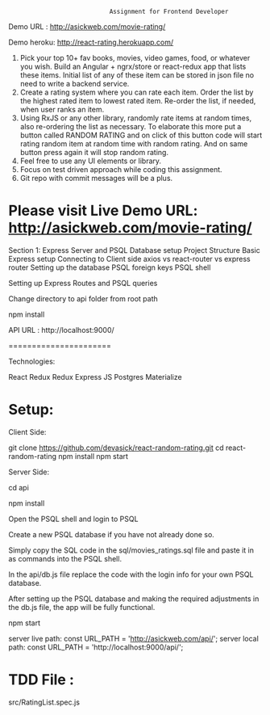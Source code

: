                                 Assignment for Frontend Developer

Demo URL :  http://asickweb.com/movie-rating/

Demo heroku: http://react-rating.herokuapp.com/

1. Pick your top 10+ fav books, movies, video games, food, or whatever you
wish. Build an Angular + ngrx/store or react-redux app that lists these
items. Initial list of any of these item can be stored in json file no
need to write a backend service.
2. Create a rating system where you can rate each item. Order the list by
the highest rated item to lowest rated item. Re-order the list, if needed,
when user ranks an item.
3. Using RxJS or any other library, randomly rate items at random times,
also re-ordering the list as necessary. To elaborate this more put a
button called RANDOM RATING and on click of this button code will start
rating random item at random time with random rating. And on same button
press again it will stop random rating.
4. Feel free to use any UI elements or library.
5. Focus on test driven approach while coding this assignment.
6. Git repo with commit messages will be a plus.

Please visit Live Demo URL: http://asickweb.com/movie-rating/
===================================

Section 1: Express Server and PSQL Database setup
Project Structure
Basic Express setup
Connecting to Client side
axios vs react-router vs express router
Setting up the database
PSQL foreign keys
PSQL shell

Setting up Express Routes and PSQL queries

Change directory to api folder from root path

npm install

API URL : http://localhost:9000/



======================

Technologies: 

React 
Redux
Redux
Express JS
Postgres
Materialize



Setup:
=======

Client Side:

git clone https://github.com/devasick/react-random-rating.git
cd react-random-rating
npm install 
npm start

Server Side:

cd api 

npm install 

Open the PSQL shell and login to PSQL

Create a new PSQL database if you have not already done so.

Simply copy the SQL code in the sql/movies_ratings.sql file and paste it in as commands into the PSQL shell.

In the api/db.js file replace the code with the login info for your own PSQL database.

After setting up the PSQL database and making the required adjustments in the db.js file, the app will be fully functional.

npm start



server live path: const URL_PATH = 'http://asickweb.com/api/'; 
server local path: const URL_PATH = 'http://localhost:9000/api/'; 

TDD File :
========

src/RatingList.spec.js





